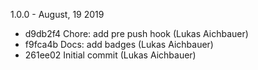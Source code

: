 1.0.0 - August, 19 2019

- d9db2f4 Chore: add pre push hook (Lukas Aichbauer)
- f9fca4b Docs: add badges (Lukas Aichbauer)
- 261ee02 Initial commit (Lukas Aichbauer)
